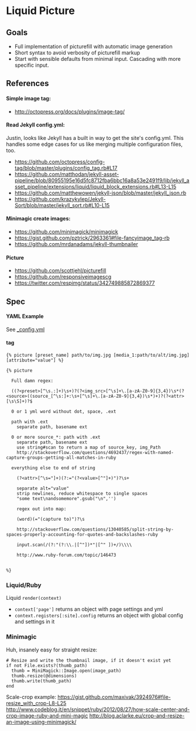 # Liquid Picture

## Goals

- Full implementation of picturefill with automatic image generation
- Short syntax to avoid verbosity of picturefill markup
- Start with sensible defaults from minimal input. Cascading with more specific input.  

## References

#### Simple image tag:

- http://octopress.org/docs/plugins/image-tag/

#### Read Jekyll config.yml:

Justin, looks like Jekyll has a built in way to get the site's config.yml. This handles some edge cases for us like merging multiple configuration files, too.

- https://github.com/octopress/config-tag/blob/master/plugins/config_tag.rb#L17
- https://github.com/matthodan/jekyll-asset-pipeline/blob/80955195e16d5fc8712fba6bbc16a8a53e2491f9/lib/jekyll_asset_pipeline/extensions/liquid/liquid_block_extensions.rb#L13-L15
- https://github.com/matthewowen/jekyll-json/blob/master/jekyll_json.rb
- https://github.com/krazykylep/Jekyll-Sort/blob/master/jekyll_sort.rb#L10-L15

#### Minimagic create images:

- https://github.com/minimagick/minimagick
- https://gist.github.com/pztrick/2963361#file-fancyimage_tag-rb
- https://github.com/mrdanadams/jekyll-thumbnailer

#### Picture

- https://github.com/scottjehl/picturefill
- https://github.com/responsiveimagescg
- https://twitter.com/respimg/status/342749885872869377

## Spec

#### YAML Example

See [_config.yml](_config.yml)

#### tag

```
{% picture [preset_name] path/to/img.jpg [media_1:path/to/alt/img.jpg] [attribute="value"] %}

{% picture 
  
  Full damn regex: 
  
  ((?<preset>[^\s.:]+)\s+)?(?<img_src>[^\s]+\.[a-zA-Z0-9]{3,4})\s*(?<source>((source_[^\s:]+:\s+[^\s]+\.[a-zA-Z0-9]{3,4})\s*)+)?(?<attr>[\s\S]+)?$
    
  0 or 1 yml word without dot, space, .ext
  
  path with .ext
    separate path, basename ext
  
  0 or more source_*: path with .ext
    separate path, basename ext
    use string#scan to return a map of source_key, img_Path 
    http://stackoverflow.com/questions/4692437/regex-with-named-capture-groups-getting-all-matches-in-ruby
  
  everything else to end of string
    
    (?<attr>[^\s="]+)(?:="(?<value>[^"]+)")?\s+
    
    separate alt="value"
    strip newlines, reduce whitespace to single spaces
    "some text\nandsomemore".gsub("\n",'')
    
    regex out into map:
    
    (word)(="(capture to)")?\s 
    
    http://stackoverflow.com/questions/13040585/split-string-by-spaces-properly-accounting-for-quotes-and-backslashes-ruby
    
    input.scan(/(?:"(?:\\.|[^"])*"|[^" ])+/)\\\\
    
    http://www.ruby-forum.com/topic/146473
    
  
%}
```

### Liquid/Ruby

Liquid `render(context)` 

- `context['page']` returns an object with page settings and yml
- `context.registers[:site].config` returns an object with global config and settings in it

### Minimagic

Huh, insanely easy for straight resize:

```
# Resize and write the thumbnail image, if it doesn't exist yet
if not File.exists?(thumb_path)
  thumb = MiniMagick::Image.open(image_path)
  thumb.resize(@dimensions)
  thumb.write(thumb_path)
end
```

Scale-crop example:
https://gist.github.com/maxivak/3924976#file-resize_with_crop-L8-L25
http://www.codeblog.it/en/snippet/ruby/2012/08/27/how-scale-center-and-crop-image-ruby-and-mini-magic
http://blog.aclarke.eu/crop-and-resize-an-image-using-minimagick/
